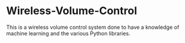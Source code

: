 # Wireless-Volume-Control
This is a wireless volume control system done to have a knowledge of machine learning and the various Python libraries.
